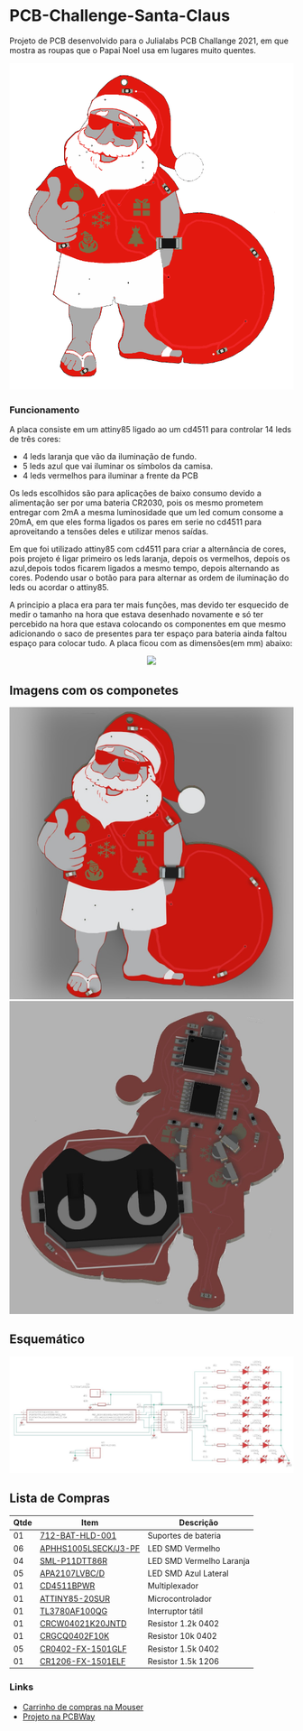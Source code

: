 # PCB-Challenge-Santa-Claus
Projeto de PCB desenvolvido para o Julialabs PCB Challange 2021, em que mostra as roupas que o Papai Noel usa em lugares muito quentes.

<p align="center"><img src="Imagens/santatop.png" width="600px" /></p>

### Funcionamento

A placa consiste em um attiny85 ligado ao um cd4511 para controlar 14 leds de três cores:
- 4 leds laranja que vão da iluminação de fundo.
- 5 leds azul  que vai iluminar os símbolos da camisa.
- 4 leds vermelhos para iluminar a frente da PCB

Os leds escolhidos são para aplicações de baixo consumo devido a alimentação ser por uma bateria CR2030, pois os mesmo prometem entregar com 2mA a mesma luminosidade que um led comum consome a 20mA, em que eles forma ligados os pares em serie no cd4511 para aproveitando a tensões deles e utilizar menos saídas. 

Em que foi utilizado attiny85 com cd4511 para criar a alternância de cores, pois projeto é ligar primeiro os leds laranja, depois os vermelhos, depois os azul,depois todos ficarem ligados a mesmo tempo, depois alternando as cores. Podendo usar o botão para para alternar as ordem de iluminação do leds ou acordar o attiny85. 

A principio a placa era para ter mais funções, mas devido ter esquecido de medir o tamanho na hora que estava desenhado novamente e só ter percebido na hora que estava colocando os componentes em que mesmo adicionando o saco de presentes para ter espaço para bateria ainda faltou espaço para colocar tudo. A placa ficou com as dimensões(em mm) abaixo:

<p align="center"><img src="Imagens/dimensões.png" width="600px" /></p>

## Imagens com os componetes 

<p align="center"><img src = "Imagens/santatop3d.jpg" width = "600">
<img src = "Imagens/santabuttom3d.jpg" width = "600"></p>


## Esquemático

![Schematics](Imagens/Schematics.jpg "Schematics")

## Lista de Compras

| Qtde| Item              | Descrição       |
| --- | ---               | ---             |
| 01  | [712-BAT-HLD-001](https://br.mouser.com/ProductDetail/712-BAT-HLD-001)    | Suportes de bateria     |
| 06  | [APHHS1005LSECK/J3-PF](https://br.mouser.com/ProductDetail/604-APHHS1005LSECKJ3)    | LED SMD Vermelho     |
| 04  | [SML-P11DTT86R](https://br.mouser.com/ProductDetail/755-SML-P11DTT86R)  | LED SMD Vermelho Laranja  |
| 05  | [APA2107LVBC/D](https://br.mouser.com/ProductDetail/604-APA2107LVBCD)     | LED SMD Azul Lateral  |
| 01  | [CD4511BPWR](https://br.mouser.com/ProductDetail/595-CD4511BPW)              | Multiplexador|
| 01  | [ATTINY85-20SUR](https://br.mouser.com/ProductDetail/556-ATTINY85-20SU)      | Microcontrolador |
| 01  | [TL3780AF100QG](https://br.mouser.com/ProductDetail/612-TL3780AF100QG)  | Interruptor tátil  |
| 01  | [CRCW04021K20JNTD](https://br.mouser.com/ProductDetail/80-C0805C105K4R7210)| Resistor 1.2k 0402  |
| 01  | [CRGCQ0402F10K](https://br.mouser.com/ProductDetail/279-CRGCQ0402F10K)         | Resistor 10k 0402 |
| 05  | [CR0402-FX-1501GLF](https://br.mouser.com/ProductDetail/652-CR0402FX-1501GLF)      | Resistor 1.5k 0402 |
| 01  | [CR1206-FX-1501ELF](https://br.mouser.com/ProductDetail/652-CR1206FX-1501ELF)       | Resistor 1.5k 1206 |



### Links
- [Carrinho de compras na Mouser](https://br.mouser.com/ProjectManager/ProjectDetail.aspx?AccessID=011ca5f7fb)
- [Projeto na PCBWay](https://www.pcbway.com/project/shareproject/Led_santa_claus_965c8ee7.html)
